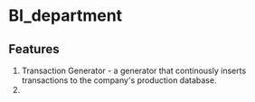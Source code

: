 # BI_department

## Features
1.  Transaction Generator - a generator that continously inserts transactions to the company's production database.
2.   
